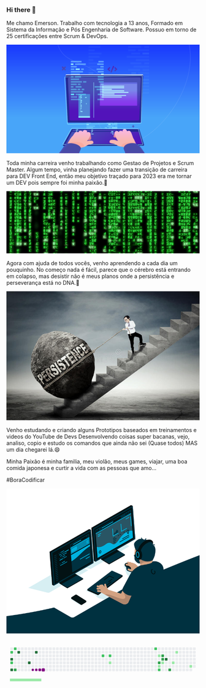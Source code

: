 ### Hi there 👋

Me chamo Emerson. Trabalho com tecnologia a 13 anos, Formado em Sistema da Informação e Pós Engenharia de Software. Possuo em torno de 25 certificações entre Scrum & DevOps.

![logo do top](img/desenvolvedor-web.jpg)

Toda minha carreira venho trabalhando como Gestao de Projetos e Scrum Master. 
Algum tempo, vinha planejando fazer uma transição de carreira para DEV Front End, então meu objetivo traçado para 2023 era me tornar um DEV pois sempre foi minha paixão.🌱

![log do centro](img/matrix.gif)

Agora com ajuda de todos vocês, venho aprendendo a cada dia um pouquinho. No começo nada é fácil, parece que o cérebro está entrando em colapso, mas desistir não é meus planos onde a persistência e perseverança está no DNA.💬

![logo do centro](img/persistencia.jpg)

Venho estudando e criando alguns Prototipos baseados em treinamentos e videos do YouTube de Devs Desenvolvendo coisas super bacanas, vejo, analiso, copio e estudo os comandos que ainda não sei (Quase todos) MAS um dia chegarei lá.😄

Minha Paixão é minha familia, meu violão, meus games, viajar, uma boa comida japonesa e curtir a vida com as pessoas que amo... 


#BoraCodificar

![log do centro](img/code.gif)

<svg viewBox="-16 -32 880 192" width="880" height="192" xmlns="http://www.w3.org/2000/svg"><desc>Generated with https://github.com/Platane/snk</desc><style>@keyframes c0{53.32%{fill:var(--c2)}53.34%,to{fill:var(--ce)}}@keyframes c1{1.74%{fill:var(--c1)}1.76%,to{fill:var(--ce)}}@keyframes c2{92.62%{fill:var(--c4)}92.64%,to{fill:var(--ce)}}@keyframes c3{55.08%{fill:var(--c2)}55.1%,to{fill:var(--ce)}}@keyframes c4{93.67%{fill:var(--c4)}93.69%,to{fill:var(--ce)}}@keyframes c5{52.62%{fill:var(--c2)}52.64%,to{fill:var(--ce)}}@keyframes c6{2.8%{fill:var(--c1)}2.82%,to{fill:var(--ce)}}@keyframes c7{56.13%{fill:var(--c3)}56.15%,to{fill:var(--ce)}}@keyframes c8{91.22%{fill:var(--c4)}91.24%,to{fill:var(--ce)}}@keyframes c9{3.15%{fill:var(--c1)}3.17%,to{fill:var(--ce)}}@keyframes ca{4.9%{fill:var(--c1)}4.92%,to{fill:var(--ce)}}@keyframes cb{96.13%{fill:var(--c4)}96.15%,to{fill:var(--ce)}}@keyframes cc{6.66%{fill:var(--c1)}6.68%,to{fill:var(--ce)}}@keyframes cd{89.46%{fill:var(--c4)}89.48%,to{fill:var(--ce)}}@keyframes ce{43.15%{fill:var(--c2)}43.17%,to{fill:var(--ce)}}@keyframes cf{42.45%{fill:var(--c2)}42.47%,to{fill:var(--ce)}}@keyframes cg{15.08%{fill:var(--c1)}15.1%,to{fill:var(--ce)}}@keyframes ch{37.18%{fill:var(--c2)}37.2%,to{fill:var(--ce)}}@keyframes ci{25.6%{fill:var(--c1)}25.62%,to{fill:var(--ce)}}@keyframes cj{71.22%{fill:var(--c3)}71.24%,to{fill:var(--ce)}}@keyframes ck{20.34%{fill:var(--c1)}20.36%,to{fill:var(--ce)}}@keyframes cl{34.73%{fill:var(--c2)}34.75%,to{fill:var(--ce)}}@keyframes cm{72.27%{fill:var(--c3)}72.29%,to{fill:var(--ce)}}@keyframes cn{71.92%{fill:var(--c3)}71.94%,to{fill:var(--ce)}}@keyframes co{21.04%{fill:var(--c1)}21.06%,to{fill:var(--ce)}}@keyframes cp{75.78%{fill:var(--c4)}75.8%,to{fill:var(--ce)}}@keyframes cq{74.38%{fill:var(--c3)}74.4%,to{fill:var(--ce)}}@keyframes cr{22.1%{fill:var(--c1)}22.12%,to{fill:var(--ce)}}@keyframes cs{23.5%{fill:var(--c1)}23.52%,to{fill:var(--ce)}}@keyframes ct{30.52%{fill:var(--c1)}30.54%,to{fill:var(--ce)}}@keyframes u0{1.74%{transform:scale(0,1)}1.76%,2.8%{transform:scale(.08,1)}2.82%,3.15%{transform:scale(.17,1)}3.17%,4.9%{transform:scale(.25,1)}4.92%,6.66%{transform:scale(.33,1)}15.08%,6.68%{transform:scale(.42,1)}15.1%,20.34%{transform:scale(.5,1)}20.36%,21.04%{transform:scale(.58,1)}21.06%,22.1%{transform:scale(.67,1)}22.12%,23.5%{transform:scale(.75,1)}23.52%,25.6%{transform:scale(.83,1)}25.62%,30.52%{transform:scale(.92,1)}30.54%,to{transform:scale(1,1)}}@keyframes u1{34.73%{transform:scale(0,1)}34.75%,37.18%{transform:scale(.14,1)}37.2%,42.45%{transform:scale(.29,1)}42.47%,43.15%{transform:scale(.43,1)}43.17%,52.62%{transform:scale(.57,1)}52.64%,53.32%{transform:scale(.71,1)}53.34%,55.08%{transform:scale(.86,1)}55.1%,to{transform:scale(1,1)}}@keyframes u2{56.13%{transform:scale(0,1)}56.15%,71.22%{transform:scale(.2,1)}71.24%,71.92%{transform:scale(.4,1)}71.94%,72.27%{transform:scale(.6,1)}72.29%,74.38%{transform:scale(.8,1)}74.4%,to{transform:scale(1,1)}}@keyframes u3{75.78%{transform:scale(0,1)}75.8%,89.46%{transform:scale(.17,1)}89.48%,91.22%{transform:scale(.33,1)}91.24%,92.62%{transform:scale(.5,1)}92.64%,93.67%{transform:scale(.67,1)}93.69%,96.13%{transform:scale(.83,1)}96.15%,to{transform:scale(1,1)}}@keyframes s0{0%,99.65%{transform:translate(0,-16px)}.35%{transform:translate(-16px,-16px)}1.4%{transform:translate(-16px,32px)}2.11%{transform:translate(16px,32px)}2.81%,54.74%{transform:translate(16px,64px)}3.86%{transform:translate(64px,64px)}4.21%,96.84%{transform:translate(64px,48px)}4.56%,96.49%{transform:translate(80px,48px)}4.91%{transform:translate(80px,32px)}5.26%{transform:translate(96px,32px)}6.67%{transform:translate(96px,96px)}14.39%{transform:translate(448px,96px)}15.09%{transform:translate(448px,64px)}19.65%{transform:translate(656px,64px)}20%,27.02%{transform:translate(656px,80px)}20.7%,34.04%{transform:translate(688px,80px)}21.05%,33.68%,71.58%{transform:translate(688px,64px)}22.46%{transform:translate(752px,64px)}23.51%{transform:translate(752px,16px)}25.26%{transform:translate(672px,16px)}25.61%{transform:translate(672px,32px)}25.96%{transform:translate(656px,32px)}30.53%{transform:translate(816px,80px)}30.88%{transform:translate(816px,64px)}34.39%{transform:translate(672px,80px)}34.74%,70.53%{transform:translate(672px,96px)}35.09%{transform:translate(656px,96px)}37.19%{transform:translate(656px,0)}41.75%{transform:translate(448px,0)}42.46%{transform:translate(448px,32px)}43.16%{transform:translate(416px,32px)}43.86%{transform:translate(416px,0)}52.98%{transform:translate(0,0)}53.33%,91.93%{transform:translate(0,16px)}53.68%{transform:translate(16px,16px)}55.09%{transform:translate(0,64px)}55.44%{transform:translate(0,80px)}55.79%{transform:translate(16px,80px)}56.14%{transform:translate(16px,96px)}71.23%{transform:translate(672px,64px)}72.28%{transform:translate(688px,32px)}72.98%{transform:translate(720px,32px)}74.39%{transform:translate(720px,96px)}74.74%{transform:translate(704px,96px)}76.49%{transform:translate(704px,16px)}93.68%{transform:translate(0,96px)}95.44%{transform:translate(80px,96px)}98.25%{transform:translate(64px,-16px)}}@keyframes s1{0%,99.65%{transform:translate(16px,-16px)}.7%{transform:translate(-16px,-16px)}1.75%{transform:translate(-16px,32px)}2.46%{transform:translate(16px,32px)}3.16%,55.09%{transform:translate(16px,64px)}4.21%{transform:translate(64px,64px)}4.56%,97.19%{transform:translate(64px,48px)}4.91%,96.84%{transform:translate(80px,48px)}5.26%{transform:translate(80px,32px)}5.61%{transform:translate(96px,32px)}7.02%{transform:translate(96px,96px)}14.74%{transform:translate(448px,96px)}15.44%{transform:translate(448px,64px)}20%{transform:translate(656px,64px)}20.35%,27.37%{transform:translate(656px,80px)}21.05%,34.39%{transform:translate(688px,80px)}21.4%,34.04%,71.93%{transform:translate(688px,64px)}22.81%{transform:translate(752px,64px)}23.86%{transform:translate(752px,16px)}25.61%{transform:translate(672px,16px)}25.96%{transform:translate(672px,32px)}26.32%{transform:translate(656px,32px)}30.88%{transform:translate(816px,80px)}31.23%{transform:translate(816px,64px)}34.74%{transform:translate(672px,80px)}35.09%,70.88%{transform:translate(672px,96px)}35.44%{transform:translate(656px,96px)}37.54%{transform:translate(656px,0)}42.11%{transform:translate(448px,0)}42.81%{transform:translate(448px,32px)}43.51%{transform:translate(416px,32px)}44.21%{transform:translate(416px,0)}53.33%{transform:translate(0,0)}53.68%,92.28%{transform:translate(0,16px)}54.04%{transform:translate(16px,16px)}55.44%{transform:translate(0,64px)}55.79%{transform:translate(0,80px)}56.14%{transform:translate(16px,80px)}56.49%{transform:translate(16px,96px)}71.58%{transform:translate(672px,64px)}72.63%{transform:translate(688px,32px)}73.33%{transform:translate(720px,32px)}74.74%{transform:translate(720px,96px)}75.09%{transform:translate(704px,96px)}76.84%{transform:translate(704px,16px)}94.04%{transform:translate(0,96px)}95.79%{transform:translate(80px,96px)}98.6%{transform:translate(64px,-16px)}}@keyframes s2{0%,99.65%{transform:translate(32px,-16px)}1.05%{transform:translate(-16px,-16px)}2.11%{transform:translate(-16px,32px)}2.81%{transform:translate(16px,32px)}3.51%,55.44%{transform:translate(16px,64px)}4.56%{transform:translate(64px,64px)}4.91%,97.54%{transform:translate(64px,48px)}5.26%,97.19%{transform:translate(80px,48px)}5.61%{transform:translate(80px,32px)}5.96%{transform:translate(96px,32px)}7.37%{transform:translate(96px,96px)}15.09%{transform:translate(448px,96px)}15.79%{transform:translate(448px,64px)}20.35%{transform:translate(656px,64px)}20.7%,27.72%{transform:translate(656px,80px)}21.4%,34.74%{transform:translate(688px,80px)}21.75%,34.39%,72.28%{transform:translate(688px,64px)}23.16%{transform:translate(752px,64px)}24.21%{transform:translate(752px,16px)}25.96%{transform:translate(672px,16px)}26.32%{transform:translate(672px,32px)}26.67%{transform:translate(656px,32px)}31.23%{transform:translate(816px,80px)}31.58%{transform:translate(816px,64px)}35.09%{transform:translate(672px,80px)}35.44%,71.23%{transform:translate(672px,96px)}35.79%{transform:translate(656px,96px)}37.89%{transform:translate(656px,0)}42.46%{transform:translate(448px,0)}43.16%{transform:translate(448px,32px)}43.86%{transform:translate(416px,32px)}44.56%{transform:translate(416px,0)}53.68%{transform:translate(0,0)}54.04%,92.63%{transform:translate(0,16px)}54.39%{transform:translate(16px,16px)}55.79%{transform:translate(0,64px)}56.14%{transform:translate(0,80px)}56.49%{transform:translate(16px,80px)}56.84%{transform:translate(16px,96px)}71.93%{transform:translate(672px,64px)}72.98%{transform:translate(688px,32px)}73.68%{transform:translate(720px,32px)}75.09%{transform:translate(720px,96px)}75.44%{transform:translate(704px,96px)}77.19%{transform:translate(704px,16px)}94.39%{transform:translate(0,96px)}96.14%{transform:translate(80px,96px)}98.95%{transform:translate(64px,-16px)}}@keyframes s3{0%,99.65%{transform:translate(48px,-16px)}1.4%{transform:translate(-16px,-16px)}2.46%{transform:translate(-16px,32px)}3.16%{transform:translate(16px,32px)}3.86%,55.79%{transform:translate(16px,64px)}4.91%{transform:translate(64px,64px)}5.26%,97.89%{transform:translate(64px,48px)}5.61%,97.54%{transform:translate(80px,48px)}5.96%{transform:translate(80px,32px)}6.32%{transform:translate(96px,32px)}7.72%{transform:translate(96px,96px)}15.44%{transform:translate(448px,96px)}16.14%{transform:translate(448px,64px)}20.7%{transform:translate(656px,64px)}21.05%,28.07%{transform:translate(656px,80px)}21.75%,35.09%{transform:translate(688px,80px)}22.11%,34.74%,72.63%{transform:translate(688px,64px)}23.51%{transform:translate(752px,64px)}24.56%{transform:translate(752px,16px)}26.32%{transform:translate(672px,16px)}26.67%{transform:translate(672px,32px)}27.02%{transform:translate(656px,32px)}31.58%{transform:translate(816px,80px)}31.93%{transform:translate(816px,64px)}35.44%{transform:translate(672px,80px)}35.79%,71.58%{transform:translate(672px,96px)}36.14%{transform:translate(656px,96px)}38.25%{transform:translate(656px,0)}42.81%{transform:translate(448px,0)}43.51%{transform:translate(448px,32px)}44.21%{transform:translate(416px,32px)}44.91%{transform:translate(416px,0)}54.04%{transform:translate(0,0)}54.39%,92.98%{transform:translate(0,16px)}54.74%{transform:translate(16px,16px)}56.14%{transform:translate(0,64px)}56.49%{transform:translate(0,80px)}56.84%{transform:translate(16px,80px)}57.19%{transform:translate(16px,96px)}72.28%{transform:translate(672px,64px)}73.33%{transform:translate(688px,32px)}74.04%{transform:translate(720px,32px)}75.44%{transform:translate(720px,96px)}75.79%{transform:translate(704px,96px)}77.54%{transform:translate(704px,16px)}94.74%{transform:translate(0,96px)}96.49%{transform:translate(80px,96px)}99.3%{transform:translate(64px,-16px)}}:root{--cb:#1b1f230a;--cs:purple;--ce:#ebedf0;--c0:#ebedf0;--c1:#9be9a8;--c2:#40c463;--c3:#30a14e;--c4:#216e39}@media (prefers-color-scheme:dark){:root{--cb:#1b1f230a;--cs:purple;--ce:#161b22;--c1:#01311f;--c2:#034525;--c3:#0f6d31;--c4:#00c647}}.c{shape-rendering:geometricPrecision;fill:var(--ce);stroke-width:1px;stroke:var(--cb);animation:none 28500ms linear infinite}.c.c0{fill:var(--c2);animation-name:c0}.c.c1{fill:var(--c1);animation-name:c1}.c.c2{fill:var(--c4);animation-name:c2}.c.c3{fill:var(--c2);animation-name:c3}.c.c4{fill:var(--c4);animation-name:c4}.c.c5{fill:var(--c2);animation-name:c5}.c.c6{fill:var(--c1);animation-name:c6}.c.c7{fill:var(--c3);animation-name:c7}.c.c8{fill:var(--c4);animation-name:c8}.c.c9,.c.ca{fill:var(--c1);animation-name:c9}.c.ca{animation-name:ca}.c.cb{fill:var(--c4);animation-name:cb}.c.cc{fill:var(--c1);animation-name:cc}.c.cd{fill:var(--c4);animation-name:cd}.c.ce,.c.cf{fill:var(--c2);animation-name:ce}.c.cf{animation-name:cf}.c.cg{fill:var(--c1);animation-name:cg}.c.ch{fill:var(--c2);animation-name:ch}.c.ci{fill:var(--c1);animation-name:ci}.c.cj{fill:var(--c3);animation-name:cj}.c.ck{fill:var(--c1);animation-name:ck}.c.cl{fill:var(--c2);animation-name:cl}.c.cm,.c.cn{fill:var(--c3);animation-name:cm}.c.cn{animation-name:cn}.c.co{fill:var(--c1);animation-name:co}.c.cp{fill:var(--c4);animation-name:cp}.c.cq{fill:var(--c3);animation-name:cq}.c.cr,.c.cs,.c.ct{fill:var(--c1);animation-name:cr}.c.cs,.c.ct{animation-name:cs}.c.ct{animation-name:ct}.s,.u{animation:none linear 28500ms infinite}.u,.u.u0{transform-origin:0 0}.u{transform:scale(0,1)}.u.u0{fill:var(--c1);animation-name:u0}.u.u1{fill:var(--c2);animation-name:u1;transform-origin:339.2px 0}.u.u2{fill:var(--c3);animation-name:u2;transform-origin:537.1px 0}.u.u3{fill:var(--c4);animation-name:u3;transform-origin:678.4px 0}.s{shape-rendering:geometricPrecision;fill:var(--cs)}.s.s0{transform:translate(0,-16px);animation-name:s0}.s.s1{transform:translate(16px,-16px);animation-name:s1}.s.s2{transform:translate(32px,-16px);animation-name:s2}.s.s3{transform:translate(48px,-16px);animation-name:s3}</style><rect class="c" x="2" y="2" rx="2" ry="2" width="12" height="12"/><rect class="c c0" x="2" y="18" rx="2" ry="2" width="12" height="12"/><rect class="c c1" x="2" y="34" rx="2" ry="2" width="12" height="12"/><rect class="c c2" x="2" y="50" rx="2" ry="2" width="12" height="12"/><rect class="c c3" x="2" y="66" rx="2" ry="2" width="12" height="12"/><rect class="c" x="2" y="82" rx="2" ry="2" width="12" height="12"/><rect class="c c4" x="2" y="98" rx="2" ry="2" width="12" height="12"/><rect class="c c5" x="18" y="2" rx="2" ry="2" width="12" height="12"/><rect class="c" x="18" y="18" rx="2" ry="2" width="12" height="12"/><rect class="c" x="18" y="34" rx="2" ry="2" width="12" height="12"/><rect class="c" x="18" y="50" rx="2" ry="2" width="12" height="12"/><rect class="c c6" x="18" y="66" rx="2" ry="2" width="12" height="12"/><rect class="c" x="18" y="82" rx="2" ry="2" width="12" height="12"/><rect class="c c7" x="18" y="98" rx="2" ry="2" width="12" height="12"/><rect class="c" x="34" y="2" rx="2" ry="2" width="12" height="12"/><rect class="c c8" x="34" y="18" rx="2" ry="2" width="12" height="12"/><rect class="c" x="34" y="34" rx="2" ry="2" width="12" height="12"/><rect class="c" x="34" y="50" rx="2" ry="2" width="12" height="12"/><rect class="c c9" x="34" y="66" rx="2" ry="2" width="12" height="12"/><rect class="c" x="34" y="82" rx="2" ry="2" width="12" height="12"/><rect class="c" x="34" y="98" rx="2" ry="2" width="12" height="12"/><rect class="c" x="50" y="2" rx="2" ry="2" width="12" height="12"/><rect class="c" x="50" y="18" rx="2" ry="2" width="12" height="12"/><rect class="c" x="50" y="34" rx="2" ry="2" width="12" height="12"/><rect class="c" x="50" y="50" rx="2" ry="2" width="12" height="12"/><rect class="c" x="50" y="66" rx="2" ry="2" width="12" height="12"/><rect class="c" x="50" y="82" rx="2" ry="2" width="12" height="12"/><rect class="c" x="50" y="98" rx="2" ry="2" width="12" height="12"/><rect class="c" x="66" y="2" rx="2" ry="2" width="12" height="12"/><rect class="c" x="66" y="18" rx="2" ry="2" width="12" height="12"/><rect class="c" x="66" y="34" rx="2" ry="2" width="12" height="12"/><rect class="c" x="66" y="50" rx="2" ry="2" width="12" height="12"/><rect class="c" x="66" y="66" rx="2" ry="2" width="12" height="12"/><rect class="c" x="66" y="82" rx="2" ry="2" width="12" height="12"/><rect class="c" x="66" y="98" rx="2" ry="2" width="12" height="12"/><rect class="c" x="82" y="2" rx="2" ry="2" width="12" height="12"/><rect class="c" x="82" y="18" rx="2" ry="2" width="12" height="12"/><rect class="c ca" x="82" y="34" rx="2" ry="2" width="12" height="12"/><rect class="c" x="82" y="50" rx="2" ry="2" width="12" height="12"/><rect class="c cb" x="82" y="66" rx="2" ry="2" width="12" height="12"/><rect class="c" x="82" y="82" rx="2" ry="2" width="12" height="12"/><rect class="c" x="82" y="98" rx="2" ry="2" width="12" height="12"/><rect class="c" x="98" y="2" rx="2" ry="2" width="12" height="12"/><rect class="c" x="98" y="18" rx="2" ry="2" width="12" height="12"/><rect class="c" x="98" y="34" rx="2" ry="2" width="12" height="12"/><rect class="c" x="98" y="50" rx="2" ry="2" width="12" height="12"/><rect class="c" x="98" y="66" rx="2" ry="2" width="12" height="12"/><rect class="c" x="98" y="82" rx="2" ry="2" width="12" height="12"/><rect class="c cc" x="98" y="98" rx="2" ry="2" width="12" height="12"/><rect class="c" x="114" y="2" rx="2" ry="2" width="12" height="12"/><rect class="c cd" x="114" y="18" rx="2" ry="2" width="12" height="12"/><rect class="c" x="114" y="34" rx="2" ry="2" width="12" height="12"/><rect class="c" x="114" y="50" rx="2" ry="2" width="12" height="12"/><rect class="c" x="114" y="66" rx="2" ry="2" width="12" height="12"/><rect class="c" x="114" y="82" rx="2" ry="2" width="12" height="12"/><rect class="c" x="114" y="98" rx="2" ry="2" width="12" height="12"/><rect class="c" x="130" y="2" rx="2" ry="2" width="12" height="12"/><rect class="c" x="130" y="18" rx="2" ry="2" width="12" height="12"/><rect class="c" x="130" y="34" rx="2" ry="2" width="12" height="12"/><rect class="c" x="130" y="50" rx="2" ry="2" width="12" height="12"/><rect class="c" x="130" y="66" rx="2" ry="2" width="12" height="12"/><rect class="c" x="130" y="82" rx="2" ry="2" width="12" height="12"/><rect class="c" x="130" y="98" rx="2" ry="2" width="12" height="12"/><rect class="c" x="146" y="2" rx="2" ry="2" width="12" height="12"/><rect class="c" x="146" y="18" rx="2" ry="2" width="12" height="12"/><rect class="c" x="146" y="34" rx="2" ry="2" width="12" height="12"/><rect class="c" x="146" y="50" rx="2" ry="2" width="12" height="12"/><rect class="c" x="146" y="66" rx="2" ry="2" width="12" height="12"/><rect class="c" x="146" y="82" rx="2" ry="2" width="12" height="12"/><rect class="c" x="146" y="98" rx="2" ry="2" width="12" height="12"/><rect class="c" x="162" y="2" rx="2" ry="2" width="12" height="12"/><rect class="c" x="162" y="18" rx="2" ry="2" width="12" height="12"/><rect class="c" x="162" y="34" rx="2" ry="2" width="12" height="12"/><rect class="c" x="162" y="50" rx="2" ry="2" width="12" height="12"/><rect class="c" x="162" y="66" rx="2" ry="2" width="12" height="12"/><rect class="c" x="162" y="82" rx="2" ry="2" width="12" height="12"/><rect class="c" x="162" y="98" rx="2" ry="2" width="12" height="12"/><rect class="c" x="178" y="2" rx="2" ry="2" width="12" height="12"/><rect class="c" x="178" y="18" rx="2" ry="2" width="12" height="12"/><rect class="c" x="178" y="34" rx="2" ry="2" width="12" height="12"/><rect class="c" x="178" y="50" rx="2" ry="2" width="12" height="12"/><rect class="c" x="178" y="66" rx="2" ry="2" width="12" height="12"/><rect class="c" x="178" y="82" rx="2" ry="2" width="12" height="12"/><rect class="c" x="178" y="98" rx="2" ry="2" width="12" height="12"/><rect class="c" x="194" y="2" rx="2" ry="2" width="12" height="12"/><rect class="c" x="194" y="18" rx="2" ry="2" width="12" height="12"/><rect class="c" x="194" y="34" rx="2" ry="2" width="12" height="12"/><rect class="c" x="194" y="50" rx="2" ry="2" width="12" height="12"/><rect class="c" x="194" y="66" rx="2" ry="2" width="12" height="12"/><rect class="c" x="194" y="82" rx="2" ry="2" width="12" height="12"/><rect class="c" x="194" y="98" rx="2" ry="2" width="12" height="12"/><rect class="c" x="210" y="2" rx="2" ry="2" width="12" height="12"/><rect class="c" x="210" y="18" rx="2" ry="2" width="12" height="12"/><rect class="c" x="210" y="34" rx="2" ry="2" width="12" height="12"/><rect class="c" x="210" y="50" rx="2" ry="2" width="12" height="12"/><rect class="c" x="210" y="66" rx="2" ry="2" width="12" height="12"/><rect class="c" x="210" y="82" rx="2" ry="2" width="12" height="12"/><rect class="c" x="210" y="98" rx="2" ry="2" width="12" height="12"/><rect class="c" x="226" y="2" rx="2" ry="2" width="12" height="12"/><rect class="c" x="226" y="18" rx="2" ry="2" width="12" height="12"/><rect class="c" x="226" y="34" rx="2" ry="2" width="12" height="12"/><rect class="c" x="226" y="50" rx="2" ry="2" width="12" height="12"/><rect class="c" x="226" y="66" rx="2" ry="2" width="12" height="12"/><rect class="c" x="226" y="82" rx="2" ry="2" width="12" height="12"/><rect class="c" x="226" y="98" rx="2" ry="2" width="12" height="12"/><rect class="c" x="242" y="2" rx="2" ry="2" width="12" height="12"/><rect class="c" x="242" y="18" rx="2" ry="2" width="12" height="12"/><rect class="c" x="242" y="34" rx="2" ry="2" width="12" height="12"/><rect class="c" x="242" y="50" rx="2" ry="2" width="12" height="12"/><rect class="c" x="242" y="66" rx="2" ry="2" width="12" height="12"/><rect class="c" x="242" y="82" rx="2" ry="2" width="12" height="12"/><rect class="c" x="242" y="98" rx="2" ry="2" width="12" height="12"/><rect class="c" x="258" y="2" rx="2" ry="2" width="12" height="12"/><rect class="c" x="258" y="18" rx="2" ry="2" width="12" height="12"/><rect class="c" x="258" y="34" rx="2" ry="2" width="12" height="12"/><rect class="c" x="258" y="50" rx="2" ry="2" width="12" height="12"/><rect class="c" x="258" y="66" rx="2" ry="2" width="12" height="12"/><rect class="c" x="258" y="82" rx="2" ry="2" width="12" height="12"/><rect class="c" x="258" y="98" rx="2" ry="2" width="12" height="12"/><rect class="c" x="274" y="2" rx="2" ry="2" width="12" height="12"/><rect class="c" x="274" y="18" rx="2" ry="2" width="12" height="12"/><rect class="c" x="274" y="34" rx="2" ry="2" width="12" height="12"/><rect class="c" x="274" y="50" rx="2" ry="2" width="12" height="12"/><rect class="c" x="274" y="66" rx="2" ry="2" width="12" height="12"/><rect class="c" x="274" y="82" rx="2" ry="2" width="12" height="12"/><rect class="c" x="274" y="98" rx="2" ry="2" width="12" height="12"/><rect class="c" x="290" y="2" rx="2" ry="2" width="12" height="12"/><rect class="c" x="290" y="18" rx="2" ry="2" width="12" height="12"/><rect class="c" x="290" y="34" rx="2" ry="2" width="12" height="12"/><rect class="c" x="290" y="50" rx="2" ry="2" width="12" height="12"/><rect class="c" x="290" y="66" rx="2" ry="2" width="12" height="12"/><rect class="c" x="290" y="82" rx="2" ry="2" width="12" height="12"/><rect class="c" x="290" y="98" rx="2" ry="2" width="12" height="12"/><rect class="c" x="306" y="2" rx="2" ry="2" width="12" height="12"/><rect class="c" x="306" y="18" rx="2" ry="2" width="12" height="12"/><rect class="c" x="306" y="34" rx="2" ry="2" width="12" height="12"/><rect class="c" x="306" y="50" rx="2" ry="2" width="12" height="12"/><rect class="c" x="306" y="66" rx="2" ry="2" width="12" height="12"/><rect class="c" x="306" y="82" rx="2" ry="2" width="12" height="12"/><rect class="c" x="306" y="98" rx="2" ry="2" width="12" height="12"/><rect class="c" x="322" y="2" rx="2" ry="2" width="12" height="12"/><rect class="c" x="322" y="18" rx="2" ry="2" width="12" height="12"/><rect class="c" x="322" y="34" rx="2" ry="2" width="12" height="12"/><rect class="c" x="322" y="50" rx="2" ry="2" width="12" height="12"/><rect class="c" x="322" y="66" rx="2" ry="2" width="12" height="12"/><rect class="c" x="322" y="82" rx="2" ry="2" width="12" height="12"/><rect class="c" x="322" y="98" rx="2" ry="2" width="12" height="12"/><rect class="c" x="338" y="2" rx="2" ry="2" width="12" height="12"/><rect class="c" x="338" y="18" rx="2" ry="2" width="12" height="12"/><rect class="c" x="338" y="34" rx="2" ry="2" width="12" height="12"/><rect class="c" x="338" y="50" rx="2" ry="2" width="12" height="12"/><rect class="c" x="338" y="66" rx="2" ry="2" width="12" height="12"/><rect class="c" x="338" y="82" rx="2" ry="2" width="12" height="12"/><rect class="c" x="338" y="98" rx="2" ry="2" width="12" height="12"/><rect class="c" x="354" y="2" rx="2" ry="2" width="12" height="12"/><rect class="c" x="354" y="18" rx="2" ry="2" width="12" height="12"/><rect class="c" x="354" y="34" rx="2" ry="2" width="12" height="12"/><rect class="c" x="354" y="50" rx="2" ry="2" width="12" height="12"/><rect class="c" x="354" y="66" rx="2" ry="2" width="12" height="12"/><rect class="c" x="354" y="82" rx="2" ry="2" width="12" height="12"/><rect class="c" x="354" y="98" rx="2" ry="2" width="12" height="12"/><rect class="c" x="370" y="2" rx="2" ry="2" width="12" height="12"/><rect class="c" x="370" y="18" rx="2" ry="2" width="12" height="12"/><rect class="c" x="370" y="34" rx="2" ry="2" width="12" height="12"/><rect class="c" x="370" y="50" rx="2" ry="2" width="12" height="12"/><rect class="c" x="370" y="66" rx="2" ry="2" width="12" height="12"/><rect class="c" x="370" y="82" rx="2" ry="2" width="12" height="12"/><rect class="c" x="370" y="98" rx="2" ry="2" width="12" height="12"/><rect class="c" x="386" y="2" rx="2" ry="2" width="12" height="12"/><rect class="c" x="386" y="18" rx="2" ry="2" width="12" height="12"/><rect class="c" x="386" y="34" rx="2" ry="2" width="12" height="12"/><rect class="c" x="386" y="50" rx="2" ry="2" width="12" height="12"/><rect class="c" x="386" y="66" rx="2" ry="2" width="12" height="12"/><rect class="c" x="386" y="82" rx="2" ry="2" width="12" height="12"/><rect class="c" x="386" y="98" rx="2" ry="2" width="12" height="12"/><rect class="c" x="402" y="2" rx="2" ry="2" width="12" height="12"/><rect class="c" x="402" y="18" rx="2" ry="2" width="12" height="12"/><rect class="c" x="402" y="34" rx="2" ry="2" width="12" height="12"/><rect class="c" x="402" y="50" rx="2" ry="2" width="12" height="12"/><rect class="c" x="402" y="66" rx="2" ry="2" width="12" height="12"/><rect class="c" x="402" y="82" rx="2" ry="2" width="12" height="12"/><rect class="c" x="402" y="98" rx="2" ry="2" width="12" height="12"/><rect class="c" x="418" y="2" rx="2" ry="2" width="12" height="12"/><rect class="c" x="418" y="18" rx="2" ry="2" width="12" height="12"/><rect class="c ce" x="418" y="34" rx="2" ry="2" width="12" height="12"/><rect class="c" x="418" y="50" rx="2" ry="2" width="12" height="12"/><rect class="c" x="418" y="66" rx="2" ry="2" width="12" height="12"/><rect class="c" x="418" y="82" rx="2" ry="2" width="12" height="12"/><rect class="c" x="418" y="98" rx="2" ry="2" width="12" height="12"/><rect class="c" x="434" y="2" rx="2" ry="2" width="12" height="12"/><rect class="c" x="434" y="18" rx="2" ry="2" width="12" height="12"/><rect class="c" x="434" y="34" rx="2" ry="2" width="12" height="12"/><rect class="c" x="434" y="50" rx="2" ry="2" width="12" height="12"/><rect class="c" x="434" y="66" rx="2" ry="2" width="12" height="12"/><rect class="c" x="434" y="82" rx="2" ry="2" width="12" height="12"/><rect class="c" x="434" y="98" rx="2" ry="2" width="12" height="12"/><rect class="c" x="450" y="2" rx="2" ry="2" width="12" height="12"/><rect class="c" x="450" y="18" rx="2" ry="2" width="12" height="12"/><rect class="c cf" x="450" y="34" rx="2" ry="2" width="12" height="12"/><rect class="c" x="450" y="50" rx="2" ry="2" width="12" height="12"/><rect class="c cg" x="450" y="66" rx="2" ry="2" width="12" height="12"/><rect class="c" x="450" y="82" rx="2" ry="2" width="12" height="12"/><rect class="c" x="450" y="98" rx="2" ry="2" width="12" height="12"/><rect class="c" x="466" y="2" rx="2" ry="2" width="12" height="12"/><rect class="c" x="466" y="18" rx="2" ry="2" width="12" height="12"/><rect class="c" x="466" y="34" rx="2" ry="2" width="12" height="12"/><rect class="c" x="466" y="50" rx="2" ry="2" width="12" height="12"/><rect class="c" x="466" y="66" rx="2" ry="2" width="12" height="12"/><rect class="c" x="466" y="82" rx="2" ry="2" width="12" height="12"/><rect class="c" x="466" y="98" rx="2" ry="2" width="12" height="12"/><rect class="c" x="482" y="2" rx="2" ry="2" width="12" height="12"/><rect class="c" x="482" y="18" rx="2" ry="2" width="12" height="12"/><rect class="c" x="482" y="34" rx="2" ry="2" width="12" height="12"/><rect class="c" x="482" y="50" rx="2" ry="2" width="12" height="12"/><rect class="c" x="482" y="66" rx="2" ry="2" width="12" height="12"/><rect class="c" x="482" y="82" rx="2" ry="2" width="12" height="12"/><rect class="c" x="482" y="98" rx="2" ry="2" width="12" height="12"/><rect class="c" x="498" y="2" rx="2" ry="2" width="12" height="12"/><rect class="c" x="498" y="18" rx="2" ry="2" width="12" height="12"/><rect class="c" x="498" y="34" rx="2" ry="2" width="12" height="12"/><rect class="c" x="498" y="50" rx="2" ry="2" width="12" height="12"/><rect class="c" x="498" y="66" rx="2" ry="2" width="12" height="12"/><rect class="c" x="498" y="82" rx="2" ry="2" width="12" height="12"/><rect class="c" x="498" y="98" rx="2" ry="2" width="12" height="12"/><rect class="c" x="514" y="2" rx="2" ry="2" width="12" height="12"/><rect class="c" x="514" y="18" rx="2" ry="2" width="12" height="12"/><rect class="c" x="514" y="34" rx="2" ry="2" width="12" height="12"/><rect class="c" x="514" y="50" rx="2" ry="2" width="12" height="12"/><rect class="c" x="514" y="66" rx="2" ry="2" width="12" height="12"/><rect class="c" x="514" y="82" rx="2" ry="2" width="12" height="12"/><rect class="c" x="514" y="98" rx="2" ry="2" width="12" height="12"/><rect class="c" x="530" y="2" rx="2" ry="2" width="12" height="12"/><rect class="c" x="530" y="18" rx="2" ry="2" width="12" height="12"/><rect class="c" x="530" y="34" rx="2" ry="2" width="12" height="12"/><rect class="c" x="530" y="50" rx="2" ry="2" width="12" height="12"/><rect class="c" x="530" y="66" rx="2" ry="2" width="12" height="12"/><rect class="c" x="530" y="82" rx="2" ry="2" width="12" height="12"/><rect class="c" x="530" y="98" rx="2" ry="2" width="12" height="12"/><rect class="c" x="546" y="2" rx="2" ry="2" width="12" height="12"/><rect class="c" x="546" y="18" rx="2" ry="2" width="12" height="12"/><rect class="c" x="546" y="34" rx="2" ry="2" width="12" height="12"/><rect class="c" x="546" y="50" rx="2" ry="2" width="12" height="12"/><rect class="c" x="546" y="66" rx="2" ry="2" width="12" height="12"/><rect class="c" x="546" y="82" rx="2" ry="2" width="12" height="12"/><rect class="c" x="546" y="98" rx="2" ry="2" width="12" height="12"/><rect class="c" x="562" y="2" rx="2" ry="2" width="12" height="12"/><rect class="c" x="562" y="18" rx="2" ry="2" width="12" height="12"/><rect class="c" x="562" y="34" rx="2" ry="2" width="12" height="12"/><rect class="c" x="562" y="50" rx="2" ry="2" width="12" height="12"/><rect class="c" x="562" y="66" rx="2" ry="2" width="12" height="12"/><rect class="c" x="562" y="82" rx="2" ry="2" width="12" height="12"/><rect class="c" x="562" y="98" rx="2" ry="2" width="12" height="12"/><rect class="c" x="578" y="2" rx="2" ry="2" width="12" height="12"/><rect class="c" x="578" y="18" rx="2" ry="2" width="12" height="12"/><rect class="c" x="578" y="34" rx="2" ry="2" width="12" height="12"/><rect class="c" x="578" y="50" rx="2" ry="2" width="12" height="12"/><rect class="c" x="578" y="66" rx="2" ry="2" width="12" height="12"/><rect class="c" x="578" y="82" rx="2" ry="2" width="12" height="12"/><rect class="c" x="578" y="98" rx="2" ry="2" width="12" height="12"/><rect class="c" x="594" y="2" rx="2" ry="2" width="12" height="12"/><rect class="c" x="594" y="18" rx="2" ry="2" width="12" height="12"/><rect class="c" x="594" y="34" rx="2" ry="2" width="12" height="12"/><rect class="c" x="594" y="50" rx="2" ry="2" width="12" height="12"/><rect class="c" x="594" y="66" rx="2" ry="2" width="12" height="12"/><rect class="c" x="594" y="82" rx="2" ry="2" width="12" height="12"/><rect class="c" x="594" y="98" rx="2" ry="2" width="12" height="12"/><rect class="c" x="610" y="2" rx="2" ry="2" width="12" height="12"/><rect class="c" x="610" y="18" rx="2" ry="2" width="12" height="12"/><rect class="c" x="610" y="34" rx="2" ry="2" width="12" height="12"/><rect class="c" x="610" y="50" rx="2" ry="2" width="12" height="12"/><rect class="c" x="610" y="66" rx="2" ry="2" width="12" height="12"/><rect class="c" x="610" y="82" rx="2" ry="2" width="12" height="12"/><rect class="c" x="610" y="98" rx="2" ry="2" width="12" height="12"/><rect class="c" x="626" y="2" rx="2" ry="2" width="12" height="12"/><rect class="c" x="626" y="18" rx="2" ry="2" width="12" height="12"/><rect class="c" x="626" y="34" rx="2" ry="2" width="12" height="12"/><rect class="c" x="626" y="50" rx="2" ry="2" width="12" height="12"/><rect class="c" x="626" y="66" rx="2" ry="2" width="12" height="12"/><rect class="c" x="626" y="82" rx="2" ry="2" width="12" height="12"/><rect class="c" x="626" y="98" rx="2" ry="2" width="12" height="12"/><rect class="c" x="642" y="2" rx="2" ry="2" width="12" height="12"/><rect class="c" x="642" y="18" rx="2" ry="2" width="12" height="12"/><rect class="c" x="642" y="34" rx="2" ry="2" width="12" height="12"/><rect class="c" x="642" y="50" rx="2" ry="2" width="12" height="12"/><rect class="c" x="642" y="66" rx="2" ry="2" width="12" height="12"/><rect class="c" x="642" y="82" rx="2" ry="2" width="12" height="12"/><rect class="c" x="642" y="98" rx="2" ry="2" width="12" height="12"/><rect class="c ch" x="658" y="2" rx="2" ry="2" width="12" height="12"/><rect class="c" x="658" y="18" rx="2" ry="2" width="12" height="12"/><rect class="c" x="658" y="34" rx="2" ry="2" width="12" height="12"/><rect class="c" x="658" y="50" rx="2" ry="2" width="12" height="12"/><rect class="c" x="658" y="66" rx="2" ry="2" width="12" height="12"/><rect class="c" x="658" y="82" rx="2" ry="2" width="12" height="12"/><rect class="c" x="658" y="98" rx="2" ry="2" width="12" height="12"/><rect class="c" x="674" y="2" rx="2" ry="2" width="12" height="12"/><rect class="c" x="674" y="18" rx="2" ry="2" width="12" height="12"/><rect class="c ci" x="674" y="34" rx="2" ry="2" width="12" height="12"/><rect class="c" x="674" y="50" rx="2" ry="2" width="12" height="12"/><rect class="c cj" x="674" y="66" rx="2" ry="2" width="12" height="12"/><rect class="c ck" x="674" y="82" rx="2" ry="2" width="12" height="12"/><rect class="c cl" x="674" y="98" rx="2" ry="2" width="12" height="12"/><rect class="c" x="690" y="2" rx="2" ry="2" width="12" height="12"/><rect class="c" x="690" y="18" rx="2" ry="2" width="12" height="12"/><rect class="c cm" x="690" y="34" rx="2" ry="2" width="12" height="12"/><rect class="c cn" x="690" y="50" rx="2" ry="2" width="12" height="12"/><rect class="c co" x="690" y="66" rx="2" ry="2" width="12" height="12"/><rect class="c" x="690" y="82" rx="2" ry="2" width="12" height="12"/><rect class="c" x="690" y="98" rx="2" ry="2" width="12" height="12"/><rect class="c" x="706" y="2" rx="2" ry="2" width="12" height="12"/><rect class="c" x="706" y="18" rx="2" ry="2" width="12" height="12"/><rect class="c" x="706" y="34" rx="2" ry="2" width="12" height="12"/><rect class="c cp" x="706" y="50" rx="2" ry="2" width="12" height="12"/><rect class="c" x="706" y="66" rx="2" ry="2" width="12" height="12"/><rect class="c" x="706" y="82" rx="2" ry="2" width="12" height="12"/><rect class="c" x="706" y="98" rx="2" ry="2" width="12" height="12"/><rect class="c" x="722" y="2" rx="2" ry="2" width="12" height="12"/><rect class="c" x="722" y="18" rx="2" ry="2" width="12" height="12"/><rect class="c" x="722" y="34" rx="2" ry="2" width="12" height="12"/><rect class="c" x="722" y="50" rx="2" ry="2" width="12" height="12"/><rect class="c" x="722" y="66" rx="2" ry="2" width="12" height="12"/><rect class="c" x="722" y="82" rx="2" ry="2" width="12" height="12"/><rect class="c cq" x="722" y="98" rx="2" ry="2" width="12" height="12"/><rect class="c" x="738" y="2" rx="2" ry="2" width="12" height="12"/><rect class="c" x="738" y="18" rx="2" ry="2" width="12" height="12"/><rect class="c" x="738" y="34" rx="2" ry="2" width="12" height="12"/><rect class="c" x="738" y="50" rx="2" ry="2" width="12" height="12"/><rect class="c cr" x="738" y="66" rx="2" ry="2" width="12" height="12"/><rect class="c" x="738" y="82" rx="2" ry="2" width="12" height="12"/><rect class="c" x="738" y="98" rx="2" ry="2" width="12" height="12"/><rect class="c" x="754" y="2" rx="2" ry="2" width="12" height="12"/><rect class="c cs" x="754" y="18" rx="2" ry="2" width="12" height="12"/><rect class="c" x="754" y="34" rx="2" ry="2" width="12" height="12"/><rect class="c" x="754" y="50" rx="2" ry="2" width="12" height="12"/><rect class="c" x="754" y="66" rx="2" ry="2" width="12" height="12"/><rect class="c" x="754" y="82" rx="2" ry="2" width="12" height="12"/><rect class="c" x="754" y="98" rx="2" ry="2" width="12" height="12"/><rect class="c" x="770" y="2" rx="2" ry="2" width="12" height="12"/><rect class="c" x="770" y="18" rx="2" ry="2" width="12" height="12"/><rect class="c" x="770" y="34" rx="2" ry="2" width="12" height="12"/><rect class="c" x="770" y="50" rx="2" ry="2" width="12" height="12"/><rect class="c" x="770" y="66" rx="2" ry="2" width="12" height="12"/><rect class="c" x="770" y="82" rx="2" ry="2" width="12" height="12"/><rect class="c" x="770" y="98" rx="2" ry="2" width="12" height="12"/><rect class="c" x="786" y="2" rx="2" ry="2" width="12" height="12"/><rect class="c" x="786" y="18" rx="2" ry="2" width="12" height="12"/><rect class="c" x="786" y="34" rx="2" ry="2" width="12" height="12"/><rect class="c" x="786" y="50" rx="2" ry="2" width="12" height="12"/><rect class="c" x="786" y="66" rx="2" ry="2" width="12" height="12"/><rect class="c" x="786" y="82" rx="2" ry="2" width="12" height="12"/><rect class="c" x="786" y="98" rx="2" ry="2" width="12" height="12"/><rect class="c" x="802" y="2" rx="2" ry="2" width="12" height="12"/><rect class="c" x="802" y="18" rx="2" ry="2" width="12" height="12"/><rect class="c" x="802" y="34" rx="2" ry="2" width="12" height="12"/><rect class="c" x="802" y="50" rx="2" ry="2" width="12" height="12"/><rect class="c" x="802" y="66" rx="2" ry="2" width="12" height="12"/><rect class="c" x="802" y="82" rx="2" ry="2" width="12" height="12"/><rect class="c" x="802" y="98" rx="2" ry="2" width="12" height="12"/><rect class="c" x="818" y="2" rx="2" ry="2" width="12" height="12"/><rect class="c" x="818" y="18" rx="2" ry="2" width="12" height="12"/><rect class="c" x="818" y="34" rx="2" ry="2" width="12" height="12"/><rect class="c" x="818" y="50" rx="2" ry="2" width="12" height="12"/><rect class="c" x="818" y="66" rx="2" ry="2" width="12" height="12"/><rect class="c ct" x="818" y="82" rx="2" ry="2" width="12" height="12"/><rect class="c" x="818" y="98" rx="2" ry="2" width="12" height="12"/><rect class="c" x="834" y="2" rx="2" ry="2" width="12" height="12"/><rect class="c" x="834" y="18" rx="2" ry="2" width="12" height="12"/><rect class="c" x="834" y="34" rx="2" ry="2" width="12" height="12"/><rect class="c" x="834" y="50" rx="2" ry="2" width="12" height="12"/><rect class="c" x="834" y="66" rx="2" ry="2" width="12" height="12"/><rect class="c" x="834" y="82" rx="2" ry="2" width="12" height="12"/><rect class="u u0" height="12" width="339.8" x="0.0" y="144"/><rect class="u u1" height="12" width="198.5" x="339.2" y="144"/><rect class="u u2" height="12" width="141.9" x="537.1" y="144"/><rect class="u u3" height="12" width="170.2" x="678.4" y="144"/><rect class="s s0" x="0.8" y="0.8" width="14.4" height="14.4" rx="4.5" ry="4.5"/><rect class="s s1" x="1.8" y="1.8" width="12.3" height="12.3" rx="4.1" ry="4.1"/><rect class="s s2" x="2.6" y="2.6" width="10.8" height="10.8" rx="3.6" ry="3.6"/><rect class="s s3" x="3.0" y="3.0" width="9.9" height="9.9" rx="3.3" ry="3.3"/></svg>




<!--
**elourenco001/elourenco001** is a ✨ _special_ ✨ repository because its `README.md` (this file) appears on your GitHub profile.

Here are some ideas to get you started:

- 🔭 I’m currently working on ...
- 🌱 I’m currently learning ...
- 👯 I’m looking to collaborate on ...
- 🤔 I’m looking for help with ...
- 💬 Ask me about ...
- 📫 How to reach me: ...
- 😄 Pronouns: ...
- ⚡ Fun fact: ...
-->
